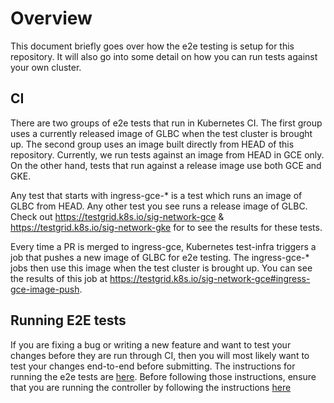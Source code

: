# Overview

This document briefly goes over how the e2e testing is setup for this repository. It will also go into
some detail on how you can run tests against your own cluster.

## CI 

There are two groups of e2e tests that run in Kubernetes CI.
The first group uses a currently released image of GLBC when the test cluster is brought up.
The second group uses an image built directly from HEAD of this repository.
Currently, we run tests against an image from HEAD in GCE only. On the other hand,
tests that run against a release image use both GCE and GKE.

Any test that starts with ingress-gce-* is a test which runs an image of GLBC from HEAD.
Any other test you see runs a release image of GLBC.
Check out https://testgrid.k8s.io/sig-network-gce & https://testgrid.k8s.io/sig-network-gke
for to see the results for these tests.

Every time a PR is merged to ingress-gce, Kubernetes test-infra triggers
a job that pushes a new image of GLBC for e2e testing. The ingress-gce-* jobs then use
this image when the test cluster is brought up. You can see the results of this job
at https://testgrid.k8s.io/sig-network-gce#ingress-gce-image-push.

## Running E2E tests

If you are fixing a bug or writing a new feature and want to test your changes before they
are run through CI, then you will most likely want to test your changes end-to-end before submitting.
The instructions for running the e2e tests are [here](../../cmd/e2e-test/readme.md).
Before following those instructions, ensure that you are running the controller
by following the instructions [here](../deploy/local/README.md)
